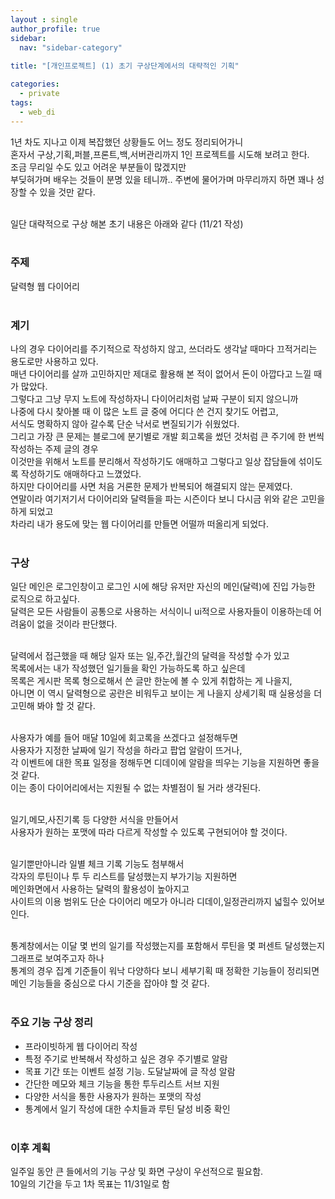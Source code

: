 ```yaml
---
layout : single
author_profile: true
sidebar: 
  nav: "sidebar-category"
  
title: "[개인프로젝트] (1) 초기 구상단계에서의 대략적인 기획"

categories:
  - private
tags:
  - web_di
---
```


1년 차도 지나고 이제 복잡했던 상황들도 어느 정도 정리되어가니<br>
혼자서 구상,기획,퍼블,프론트,백,서버관리까지 1인 프로젝트를 시도해 보려고 한다.<br>
조금 무리일 수도 있고 어려운 부분들이 많겠지만 <br>
부딪혀가며 배우는 것들이 분명 있을 테니까.. 주변에 물어가며 마무리까지 하면 꽤나 성장할 수 있을 것만 같다.<br><br>

일단 대략적으로 구상 해본 초기 내용은 아래와 같다 (11/21 작성)<br><br>

### 주제
달력형 웹 다이어리<br><br>

### 계기
나의 경우 다이어리를 주기적으로 작성하지 않고, 쓰더라도 생각날 때마다 끄적거리는 용도로만 사용하고 있다.<br>
매년 다이어리를 살까 고민하지만 제대로 활용해 본 적이 없어서 돈이 아깝다고 느낄 때가 많았다.<br>
그렇다고 그냥 무지 노트에 작성하자니 다이어리처럼 날짜 구분이 되지 않으니까 <br>
나중에 다시 찾아볼 때 이 많은 노트 글 중에 어디다 쓴 건지 찾기도 어렵고,<br>
서식도 명확하지 않아 갈수록 단순 낙서로 변질되기가 쉬웠었다.<br>
그리고 가장 큰 문제는 블로그에 분기별로 개발 회고록을 썼던 것처럼 큰 주기에 한 번씩 작성하는 주제 글의 경우 <br>
이것만을 위해서 노트를 분리해서 작성하기도 애매하고 그렇다고 일상 잡담들에 섞이도록 작성하기도 애매하다고 느꼈었다.<br>
하지만 다이어리를 사면 처음 거론한 문제가 반복되어 해결되지 않는 문제였다.<br>
연말이라 여기저기서 다이어리와 달력들을 파는 시즌이다 보니 다시금 위와 같은 고민을 하게 되었고 <br>
차라리 내가 용도에 맞는 웹 다이어리를 만들면 어떨까 떠올리게 되었다.<br><br>

### 구상
일단 메인은 로그인창이고 로그인 시에 해당 유저만 자신의 메인(달력)에 진입 가능한 로직으로 하고싶다.<br>
달력은 모든 사람들이 공통으로 사용하는 서식이니 ui적으로 사용자들이 이용하는데 어려움이 없을 것이라 판단했다.<br><br>

달력에서 접근했을 때 해당 일자 또는 일,주간,월간의 달력을 작성할 수가 있고<br>
목록에서는 내가 작성했던 일기들을 확인 가능하도록 하고 싶은데 <br>
목록은 게시판 목록 형으로해서 쓴 글만 한눈에 볼 수 있게 취합하는 게 나을지, <br>
아니면 이 역시 달력형으로 공란은 비워두고 보이는 게 나을지 상세기획 때 실용성을 더 고민해 봐야 할 것 같다.<br><br>

사용자가 예를 들어 매달 10일에 회고록을 쓰겠다고 설정해두면<br>
사용자가 지정한 날짜에 일기 작성을 하라고 팝업 알람이 뜨거나,<br>
각 이벤트에 대한 목표 일정을 정해두면 디데이에 알람을 띄우는 기능을 지원하면 좋을 것 같다.<br>
이는 종이 다이어리에서는 지원될 수 없는 차별점이 될 거라 생각된다.<br><br>

일기,메모,사진기록 등 다양한 서식을 만들어서 <br>
사용자가 원하는 포맷에 따라 다르게 작성할 수 있도록 구현되어야 할 것이다.<br><br>

일기뿐만아니라 일별 체크 기록 기능도 첨부해서 <br>
각자의 루틴이나 투 두 리스트를 달성했는지 부가기능 지원하면<br>
메인화면에서 사용하는 달력의 활용성이 높아지고<br>
사이트의 이용 범위도 단순 다이어리 메모가 아니라 디데이,일정관리까지 넓힐수 있어보인다.<br><br>

통계창에서는 이달 몇 번의 일기를 작성했는지를 포함해서 루틴을 몇 퍼센트 달성했는지 그래프로 보여주고자 하나<br>
통계의 경우 집계 기준들이 워낙 다양하다 보니 세부기획 때 정확한 기능들이 정리되면<br>
메인 기능들을 중심으로 다시 기준을 잡아야 할 것 같다.<br><br>

### 주요 기능 구상 정리
- 프라이빗하게 웹 다이어리 작성<br>
- 특정 주기로 반복해서 작성하고 싶은 경우 주기별로 알람<br>
- 목표 기간 또는 이벤트 설정 기능. 도달날짜에 글 작성 알람<br>
- 간단한 메모와 체크 기능을 통한 투두리스트 서브 지원<br>
- 다양한 서식을 통한 사용자가 원하는 포맷의 작성<br>
- 통계에서 일기 작성에 대한 수치들과 루틴 달성 비중 확인<br><br>

### 이후 계획
일주일 동안 큰 들에서의 기능 구상 및 화면 구상이 우선적으로 필요함.<br>
10일의 기간을 두고 1차 목표는 11/31일로 함<br>
